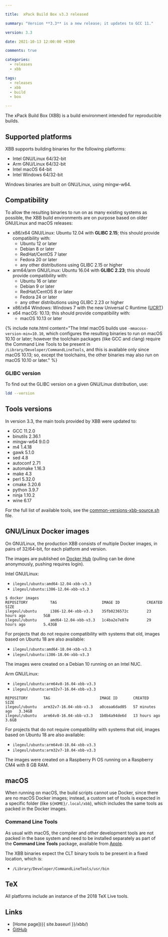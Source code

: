 ```yaml
---

title:  xPack Build Box v3.3 released

summary: "Version **3.3** is a new release; it updates to GCC 11."

version: 3.3

date: 2021-10-13 12:00:00 +0300

comments: true

categories:
  - releases
  - xbb

tags:
  - releases
  - xbb
  - build
  - box

---
```


The xPack Build Box (XBB) is a build environment intended for reproducible builds.

## Supported platforms

XBB supports building binaries for the following platforms:

- Intel GNU/Linux 64/32-bit
- Arm GNU/Linux 64/32-bit
- Intel macOS 64-bit
- Intel Windows 64/32-bit

Windows binaries are built on GNU/Linux, using mingw-w64.

## Compatibility

To allow the resulting binaries to run on as many existing systems
as possible, the XBB build environments are on purpose based on older
GNU/Linux and macOS releases:

- x86/x64 GNU/Linux: Ubuntu 12.04 with **GLIBC 2.15**; this should provide compatibility with:
  - Ubuntu 12 or later
  - Debian 8 or later
  - RedHat/CentOS 7 later
  - Fedora 20 or later
  - any other distributions using GLIBC 2.15 or higher
- arm64/arm GNU/Linux: Ubuntu 16.04 with **GLIBC 2.23**; this should provide compatibility with:
  - Ubuntu 16 or later
  - Debian 9 or later
  - RedHat/CentOS 8 or later
  - Fedora 24 or later
  - any other distributions using GLIBC 2.23 or higher
- x86/x64 Windows: Windows 7 with the new Universal C Runtime
  ([UCRT](https://support.microsoft.com/en-us/topic/update-for-universal-c-runtime-in-windows-c0514201-7fe6-95a3-b0a5-287930f3560c))
- x64 macOS: 10.13; this should provide compatibility with:
  - macOS 10.13 or later

{% include note.html content="The Intel macOS builds
use `-mmacosx-version-min=10.10`, which configures the resulting
binaries to run on macOS 10.10 or later; however the toolchain packages
(like GCC and clang) require the Command Line Tools to be present in
`/Library/Developer/CommandLineTools`, and this is available only since
macOS 10.13; so, except the toolchains, the other binaries may also
run on macOS 10.10 or later." %}

### GLIBC version

To find out the GLIBC version on a given GNU/Linux distribution, use:

```sh
ldd --version
```

## Tools versions

In version 3.3, the main tools provided by XBB were updated to:

- GCC 11.2.0
- binutils 2.36.1
- mingw-w64 9.0.0
- m4 1.4.18
- gawk 5.1.0
- sed 4.8
- autoconf 2.71
- automake 1.16.3
- make 4.3
- perl 5.32.0
- cmake 3.20.6
- python 3.9.7
- ninja 1.10.2
- wine 6.17

For the full list of available tools, see the
[common-versions-xbb-source.sh](https://github.com/xpack/xpack-build-box/blob/master/helper/common-versions-xbb-source.sh) file.

## GNU/Linux Docker images

On GNU/Linux, the production XBB consists of multiple Docker images,
in pairs of 32/64-bit, for each platform and version.

The images are published on
[Docker Hub](https://hub.docker.com/repository/docker/ilegeul/ubuntu)
(pulling can be done anonymously, pushing requires login).

Intel GNU/Linux:

- `ilegeul/ubuntu:amd64-12.04-xbb-v3.3`
- `ilegeul/ubuntu:i386-12.04-xbb-v3.3`

```console
$ docker images
REPOSITORY          TAG                    IMAGE ID            CREATED             SIZE
ilegeul/ubuntu      i386-12.04-xbb-v3.3    35fb0236572c        23 hours ago        5GB
ilegeul/ubuntu      amd64-12.04-xbb-v3.3   1c4ba2e7e87e        29 hours ago        5.43GB
```

For projects that do not require compatibility with systems that old,
images based on Ubuntu 18 are also available:

- `ilegeul/ubuntu:amd64-18.04-xbb-v3.3`
- `ilegeul/ubuntu:i386-18.04-xbb-v3.3`

The images were created on a Debian 10
running on an Intel NUC.

Arm GNU/Linux:

- `ilegeul/ubuntu:arm64v8-16.04-xbb-v3.3`
- `ilegeul/ubuntu:arm32v7-16.04-xbb-v3.3`

```console
REPOSITORY       TAG                      IMAGE ID       CREATED          SIZE
ilegeul/ubuntu   arm32v7-16.04-xbb-v3.3   a0ceaa6dad05   57 minutes ago   3.34GB
ilegeul/ubuntu   arm64v8-16.04-xbb-v3.3   1b0b4a94de6d   13 hours ago     3.6GB
```

For projects that do not require compatibility with systems that old,
images based on Ubuntu 18 are also available:

- `ilegeul/ubuntu:arm64v8-18.04-xbb-v3.3`
- `ilegeul/ubuntu:arm32v7-18.04-xbb-v3.3`

The images were created on a Raspberry Pi OS
running on a Raspberry CM4 with 8 GB RAM.

## macOS

When running on macOS, the build scripts cannot use Docker, since there
are no macOS Docker images; instead,
a custom set of tools is expected in a specific folder
(like `${HOME}/.local/xbb`),
which includes the same tools as packed in the Docker images.

### Command Line Tools

As usual with macOS, the compiler and other development tools are not
packed in the base system and need to be installed separately as part of the
**Command Line Tools** package, available from
[Apple](https://developer.apple.com).

The XBB binaries expect the CLT binary tools to be present in a
fixed location, which is:

- `/Library/Developer/CommandLineTools/usr/bin`

## TeX

All platforms include an instance of the 2018 TeX Live tools.

## Links

- [Home page]({{ site.baseurl }}/xbb/)
- [GitHub](https://github.com/xpack/xpack-build-box/)
